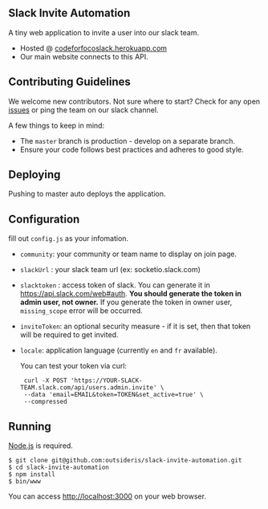 Slack Invite Automation
------------

A tiny web application to invite a user into our slack team.

- Hosted @ [codeforfocoslack.herokuapp.com](https://codeforfocoslack.herokuapp.com/)
- Our main website connects to this API.

## Contributing Guidelines

We welcome new contributors. Not sure where to start? Check for any open [issues](https://github.com/CodeForFoco/codeforfoco.github.io/issues) or ping the team on our slack channel.

A few things to keep in mind:

- The `master` branch is production - develop on a separate branch.
- Ensure your code follows best practices and adheres to good style.

## Deploying

Pushing to master auto deploys the application.

## Configuration

fill out `config.js` as your infomation.

* `community`: your community or team name to display on join page.
* `slackUrl` : your slack team url (ex: socketio.slack.com)
* `slacktoken` : access token of slack.
  You can generate it in <https://api.slack.com/web#auth>.
  **You should generate the token in admin user, not owner.**
  If you generate the token in owner user, `missing_scope` error will be occurred.
* `inviteToken`: an optional security measure - if it is set, then that token will be required to get invited.
* `locale`: application language (currently `en` and `fr` available).

  You can test your token via curl:

  ```shell
   curl -X POST 'https://YOUR-SLACK-TEAM.slack.com/api/users.admin.invite' \
   --data 'email=EMAIL&token=TOKEN&set_active=true' \
   --compressed
  ```

## Running

[Node.js](http://nodejs.org/) is required.

```shell
$ git clone git@github.com:outsideris/slack-invite-automation.git
$ cd slack-invite-automation
$ npm install
$ bin/www
```

You can access <http://localhost:3000> on your web browser.
